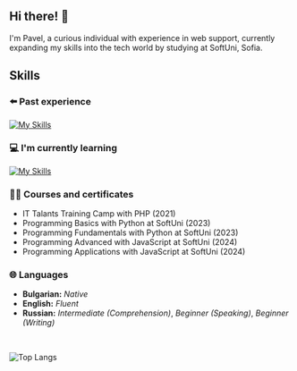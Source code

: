 ## Hi there! 👋
I'm Pavel, a curious individual with experience in web support, currently expanding my skills into the tech world by studying at SoftUni, Sofia.
<br>
## Skills
### ⬅️ Past experience
[![My Skills](https://skillicons.dev/icons?i=html,css,php,wordpress)](https://skillicons.dev)
<br>
### 💻 I'm currently learning
[![My Skills](https://skillicons.dev/icons?i=js,nodejs,mongo,react,tailwind,ts)](https://skillicons.dev)

### 👨‍🎓 Courses and certificates
* IT Talants Training Camp with PHP (2021)
* Programming Basics with Python at SoftUni (2023)
* Programming Fundamentals with Python at SoftUni (2023)
* Programming Advanced with JavaScript at SoftUni (2024)
* Programming Applications with JavaScript at SoftUni (2024)

### 🌐 Languages
* **Bulgarian:** _Native_
* **English:** _Fluent_
* **Russian:** _Intermediate (Comprehension)_, _Beginner (Speaking)_, _Beginner (Writing)_
<br>

![Top Langs](https://github-readme-stats.vercel.app/api/top-langs/?username=pkamburov&layout=compact)
